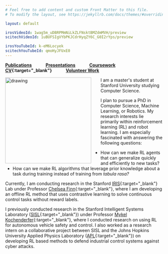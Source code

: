 ```yaml
---
# Feel free to add content and custom Front Matter to this file.
# To modify the layout, see https://jekyllrb.com/docs/themes/#overriding-theme-defaults

layout: default

irosVideoId: 1wag5m_uDBRPMmNiLkZLFNsktBMZdmMVH/preview
scitechVideoId: 1uBUFSIgVYbPKJCdrHyqZY6C_G0I2rYps/preview

irosYouTubeId: k-eM6Locyek
scitechYouTubeId: qmoHyJFUxE0
---
```

**[Publications](#Publications) &ensp; &ensp; &ensp; &ensp; [Presentations](#Presentations) &ensp; &ensp; &ensp; &ensp; [Coursework](#Education) &ensp; &ensp; &ensp; &ensp; [CV](./files/Kyle_Hatch_CV_December_2022.pdf){:target="_blank"} &ensp; &ensp; &ensp; &ensp; [Volunteer Work](#Volunteer)**

<!-- <img src="./files/j_tree_portrait_clipped_small.png" alt="drawing" width="200"/> -->
<!-- <img src="./files/j_tree_portrait_clipped_small.png" alt="drawing" width="275"/> -->
<!-- <img src="./files/j_tree_portrait_clipped_small.png" alt="drawing" width="250"/> -->

<img src="./files/j_tree_portrait_clipped_small.png" alt="drawing" align="left" width="275" style="margin: 0px 30px 0px 0px;" />

I am a master's student at Stanford University studying Computer Science.
<!-- I am heavily involved in artificial intelligence research and  -->
I plan to pursue a PhD in Computer Science, Machine Learning, or Robotics.
My research interests lie primarily within reinforcement learning (RL) and robot learning.
I am especially fascinated with answering the following questions:
  - How can we make RL agents that can generalize quickly and efficiently to new tasks?
  - How can we make RL algorithms that leverage prior knowledge about a task during training instead of training from *tabula rasa?*
<!-- <br clear="left"/> -->


Currently, I am conducting research in the Stanford [IRIS](https://irislab.stanford.edu/){:target="_blank"} Lab under Professor [Chelsea Finn](https://ai.stanford.edu/~cbfinn/){:target="_blank"}, where I am developing an offline RL method that uses contrastive learning to solve continuous control tasks without reward labels.
<!-- where I am developing an offline RL algorithm for heterogeneous datasets that don't have reward labels.  -->
I previously conducted research in the Stanford Intelligent Systems Laboratory ([SISL](https://sisl.stanford.edu/){:target="_blank"}) under Professor [Mykel Kochenderfer](https://mykel.kochenderfer.com/){:target="_blank"}, where I conducted research on using RL for autonomous vehicle safety and control. I also worked as a research intern on a collaborative project between SISL and the Johns Hopkins University Applied Physics Laboratory ([APL](https://www.jhuapl.edu/){:target="_blank"})  on developing RL based methods to defend industrial control systems against cyber attacks.

<html>
 <head>
    <style>
    {
        box-sizing: border-box;
    }
    /* Set additional styling options for the columns*/
    .column {
    float: left;
    width: 50%;
    }

    .row:after {
    content: "";
    display: table;
    clear: both;
    }
    </style>
 </head>
 <body>
    <div class="row">
        <div class="column">
            <h5>Research Interests</h5>
            <p>
              <ul>
                <li>Leveraging Prior Knowledge in RL</li>
                <li>Generalization in RL</li>
                <li>Offline RL</li>
                <li>Robot Learning</li>
              </ul>
            </p>
        </div>
        <div class="column">
            <h5>Education</h5>
            <p>
              <ul>
                <li>M.S. in Computer Science, Stanford University, 2021 - Present</li>
                <li>B.S. in Computer Science, Stanford University, 2017 - 2022</li>
              </ul>
            </p>
        </div>
    </div>
 </body>
</html>


<a name="Publications"> </a>
## Publications

#### Published/Accepted

**Hatch, K. B.,** Shetty, S. J., Eysenbach, B., Yu, T., Rafailov, R., Salakhutdinov, R., Levine, S., and Finn, C., "Contrastive Example-Based Control," *NeurIPS 2022 Offline RL Workshop,* 2022. [PDF](https://openreview.net/forum?id=Q4ir4NzqOY){:target="_blank"}

Mern, J., **Hatch, K.,** Silva, R., Hickert, C., Sookoor, T., and Kochenderfer, M. J., "Autonomous Attack Mitigation for Industrial Control Systems," *2022 52nd Annual IEEE/IFIP International Conference on Dependable Systems and Networks Workshops (DSN-W), IEEE,* 2022, pp. 28–36.

Mern, J., Krishnan, S., Yildiz, A., **Hatch, K.,** and Kochenderfer, M. J., "Interpretable Local Tree Surrogate Policies,"  *The AAAI Workshop on Artificial Intelligence Safety 2022 (SafeAI),* 2022. &ensp; [PDF](https://arxiv.org/abs/2109.08180){:target="_blank"}

**Hatch, K.\*,**Yu, T.\*, Rafailov, R., and Finn, C., "Example-Based Offline Reinforcement Learning without Rewards," *NeurIPS Offline RL Workshop,* 2021.

Senanayake, R.\*, **Hatch, K.\*,** Zheng, J., and Kochenderfer, M. J., "3D Radar Velocity Maps for Uncertain Dynamic Environments," *IEEE International Conference on Intelligent Robots and Systems (IROS),* 2021. &ensp; [PDF](https://arxiv.org/abs/2107.11039){:target="_blank"} &ensp; &ensp; [Presentation](#iros_video)

**Hatch, K.,** Mern, J., and Kochenderfer, M. J., "Obstacle Avoidance Using a Monocular Camera," *AIAA SciTech Forum,* 2021. &ensp; [PDF](https://arxiv.org/abs/2012.01608){:target="_blank"} &ensp; &ensp; [Presentation](#scitech_video)

#### Under Review

Zhou, G., Dean, V., Srirama, M. K., Rajeswaran, A., Pari, J., **Hatch, K. B.,** Jain, A., Yu, T., Abbeel, P., Pinto, L., Finn, C., and Gupta, A., “Train Offline, Test Online: A Real Robot Learning Benchmark,” *2023 IEEE International Conference on Robotics and Automation (ICRA),* 2023. [Website](https://toto-benchmark.org/){:target="_blank"}



<!-- **Hatch, K.\*,** Yu, T.\*, Rafailov, R., and Finn, C., "Example-Based Offline Reinforcement Learning without Rewards." Learning for Dynamics & Control Conference (L4DC), 2022. &ensp; [PDF](./files/Offline_RL_without_Rewards.pdf){:target="_blank"} -->

<!-- Mern, J., **Hatch, K.,** Silva, R., Hickert, C., Sookoor, T., and Kochenderfer, M. J., "Autonomous Attack Mitigation for Industrial Control Systems," USENIX Security Symposium, 2021. &ensp; [PDF](https://arxiv.org/abs/2111.02445){:target="_blank"} -->
<!-- Mern, J., **Hatch, K.,** Silva, R., Hickert, C., Sookoor, T., and Kochenderfer, M. J., "Autonomous Attack Mitigation for Industrial Control Systems," International Conference on Dependable Systems and Networks (DSN'22), 2022. &ensp; [PDF](https://arxiv.org/abs/2111.02445){:target="_blank"} -->


**\* denotes equal contribution**

<a name="Presentations"> </a>
## Presentations

<a name="iros_video"> </a>
**"3D Radar Velocity Maps for Uncertain Dynamic Environments," IEEE International Conference on Intelligent Robots and Systems (IROS), 2021.**
{% include youtubePlayer.html id=page.irosYouTubeId %}

&nbsp;
&nbsp;
&nbsp;

<a name="scitech_video"> </a>
**“Obstacle Avoidance Using a Monocular Camera,” AIAA SciTech Forum, 2021.**
{% include youtubePlayer.html id=page.scitechYouTubeId %}


<a name="Education"> </a>
## Education
#### Artificial Intelligence and Machine Learning Courses Taken


<html>
 <head>
   <style type="text/css">
    ul {
     list-style-type: none;
    }
   </style>
    <style>
    {
        box-sizing: border-box;
    }
    /* Set additional styling options for the columns*/
    <!-- .col0 {
    float: left;
    width: 70%;
    }

    .col1 {
    float: left;
    width: 13%;
    }

    .col2 {
    float: left;
    width: 14%;
    } -->
    .col0 {
    float: left;
    width: 87%;
    }

    .col1 {
    float: left;
    width: 13%;
    }


    .row:after {
    content: "";
    display: table;
    clear: both;
    }
    </style>
 </head>
 <body>
    <div class="row">
        <div class="col0">
            <h5> Class </h5>
            <p>
              <ul>
                <li>CS 332: Advanced Survey of Reinforcement Learning</li>
                <li>MS&E 338: Reinforcement Learning: Frontiers</li>
                <li>CS 239: Advanced Topics in Sequential Decision Making</li>
                <li>CS 224N: Natural Language Processing with Deep Learning</li>
                <li>CS 330: Deep Multi-task and Meta Learning</li>
                <li>CS 231N: Convolutional Neural Networks for Visual Recognition</li>
                <li>CS 234: Reinforcement Learning</li>
                <li>CS 205L: Continuous Mathematics with an Emphasis on Machine Learning</li>
                <li>CS 224W: Machine Learning with Graphs</li>
                <li>CS 221: Artificial Intelligence: Principles and Techniques</li>
                <li>CS 238: Decision Making Under Uncertainty</li>
                <!-- <li>MATH 104: Applied Matrix Theory</li> -->
              </ul>
            </p>
        </div>

        <div class="col1">
            <h5>Grade</h5>
            <p>
              <ul>
                <li>  <font size="-2"> <em>in progress</em> </font> </li>
                <li>A</li>
                <li>A+</li>
                <li>A</li>
                <li>A</li>
                <li>S*</li>
                <!-- <li>.</li> -->
                <li>A</li>
                <li>A+</li>
                <!-- <li>.</li> -->
                <li>A-</li>
                <li>A</li>
                <li>A</li>
                <!-- <li>A</li> -->
              </ul>
            </p>
        </div>

        <!-- <div class="col2">
            <h5>Quarter</h5>
            <p>
              <ul>
                <li>Fall 2022</li>
                <li>Spr 2022</li>
                <li>Win 2022</li>
                <li>Win 2022</li>
                <li>Fall 2021</li>
                <li>Spr 2020</li>
                <li>.</li>
                <li>Win 2020</li>
                <li>Win 2020</li>
                <li>.</li>
                <li>Fall 2019</li>
                <li>Spr 2019</li>
                <li>Fall 2018</li>
              </ul>
            </p>
        </div> -->
    </div>
 </body>
</html>

\* Letter grades not offered during the Spr 2020 quarter due to the COVID-19 pandemic.


<a name="Volunteer"> </a>
## Volunteer Work

#### East Palo Alto Stanford Academy ([EPASA](https://haas.stanford.edu/student-programs/education-partnerships/east-palo-alto-stanford-academy-epasa){:target="_blank"})
*October 2018 – March 2020*

*Volunteer Tutor*



[EPASA](https://haas.stanford.edu/student-programs/education-partnerships/east-palo-alto-stanford-academy-epasa){:target="_blank"} is a program run through Stanford University in which undergraduate students tutor middle school students who attend school in East Palo Alto.
As a volunteer tutor at EPASA, I tutored seventh and eighth grade students in math and English.

#### Stanford 1st Ward Volunteer Tutoring Program
*September 2017 – June 2019*

*Volunteer Tutor*

The Stanford 1st Ward Volunteer Tutoring Program is a program run through a local religious organization that provides free tutoring to K-12 students from around the South San Francisco Bay Area.
As a volunteer tutor, I tutored students in math, reading, and English.

